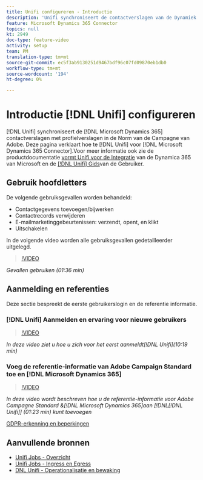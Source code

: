 ```yaml
---
title: Unifi configureren - Introductie
description: 'Unifi synchroniseert de contactverslagen van de Dynamiek 365 van Microsoft met profielverslagen in de Norm van de Campagne van Adobe. '
feature: Microsoft Dynamics 365 Connector
topics: null
kt: 2949
doc-type: feature-video
activity: setup
team: PM
translation-type: tm+mt
source-git-commit: ec5f3ab9130251d9467bdf96c07fd09870eb1db0
workflow-type: tm+mt
source-wordcount: '194'
ht-degree: 0%

---
```



# Introductie [!DNL Unifi] configureren

[!DNL Unifi] synchroniseert de [!DNL Microsoft Dynamics 365] contactverslagen met profielverslagen in de Norm van de Campagne van Adobe. Deze pagina verklaart hoe te [!DNL Unifi] voor [!DNL Microsoft Dynamics 365 Connector].Voor meer informatie ook zie de productdocumentatie [vormt Unifi voor de Integratie](https://helpx.adobe.com/content/help/en/campaign/kb/unifi-configuration.html) van de Dynamica 365 van Microsoft en de [[!DNL Unifi] Gids](https://drive.google.com/drive/folders/16seHF45e6bFxHX15zWLqFLEXymCuA_wn)van de Gebruiker.

## Gebruik hoofdletters

De volgende gebruiksgevallen worden behandeld:

* Contactgegevens toevoegen/bijwerken
* Contactrecords verwijderen
* E-mailmarketinggebeurtenissen: verzendt, opent, en klikt
* Uitschakelen

In de volgende video worden alle gebruiksgevallen gedetailleerder uitgelegd.

>[!VIDEO](https://video.tv.adobe.com/v/27394?quality=12)

*Gevallen gebruiken (01:36 min)*

## Aanmelding en referenties

Deze sectie bespreekt de eerste gebruikerslogin en de referentie informatie.

### [!DNL Unifi] Aanmelden en ervaring voor nieuwe gebruikers

>[!VIDEO](https://video.tv.adobe.com/v/27393?quality=12)

*In deze video ziet u hoe u zich voor het eerst aanmeldt[!DNL Unifi](10:19 min)*

### Voeg de referentie-informatie van Adobe Campaign Standard toe en [!DNL Microsoft Dynamics 365]

>[!VIDEO](https://video.tv.adobe.com/v/27395?quality=12)

*In deze video wordt beschreven hoe u de referentie-informatie voor Adobe Campagne Standard &amp;[!DNL Microsoft Dynamics 365]aan [!DNL[!DNL Unifi]] (01:23 min) kunt toevoegen*

[GDPR-erkenning en beperkingen](https://helpx.adobe.com/content/help/en/campaign/kb/acs-ms-dynamics.html#Notices)

## Aanvullende bronnen

* [Unifi Jobs - Overzicht](/help/integrating/microsoft-dynamics-365-connector/configure-unifi-jobs-overview.md)
* [Unifi Jobs - Ingress en Egress](/help/integrating/microsoft-dynamics-365-connector/configure-unifi-jobs-ingress-egress.md)
* [DNL Unifi - Operationalisatie en bewaking](/help/integrating/microsoft-dynamics-365-connector/configure-unifi-operalization-and-monitoring.md)


